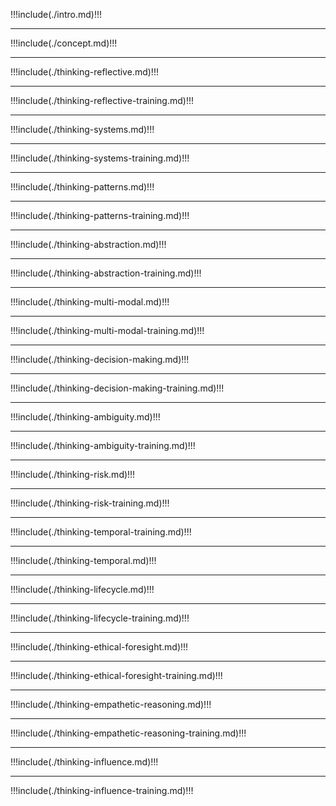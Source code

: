 !!!include(./intro.md)!!!

---
!!!include(./concept.md)!!!

---
!!!include(./thinking-reflective.md)!!!

---
!!!include(./thinking-reflective-training.md)!!!

---
!!!include(./thinking-systems.md)!!!

---
!!!include(./thinking-systems-training.md)!!!

---
!!!include(./thinking-patterns.md)!!!

---
!!!include(./thinking-patterns-training.md)!!!

---
!!!include(./thinking-abstraction.md)!!!

---
!!!include(./thinking-abstraction-training.md)!!!


---
!!!include(./thinking-multi-modal.md)!!!

---
!!!include(./thinking-multi-modal-training.md)!!!


---
!!!include(./thinking-decision-making.md)!!!


---
!!!include(./thinking-decision-making-training.md)!!!


---
!!!include(./thinking-ambiguity.md)!!!


---
!!!include(./thinking-ambiguity-training.md)!!!


---
!!!include(./thinking-risk.md)!!!


---
!!!include(./thinking-risk-training.md)!!!


---
!!!include(./thinking-temporal-training.md)!!!

---
!!!include(./thinking-temporal.md)!!!


---
!!!include(./thinking-lifecycle.md)!!!


---
!!!include(./thinking-lifecycle-training.md)!!!


---
!!!include(./thinking-ethical-foresight.md)!!!

---
!!!include(./thinking-ethical-foresight-training.md)!!!


---
!!!include(./thinking-empathetic-reasoning.md)!!!


---
!!!include(./thinking-empathetic-reasoning-training.md)!!!


---
!!!include(./thinking-influence.md)!!!

---
!!!include(./thinking-influence-training.md)!!!